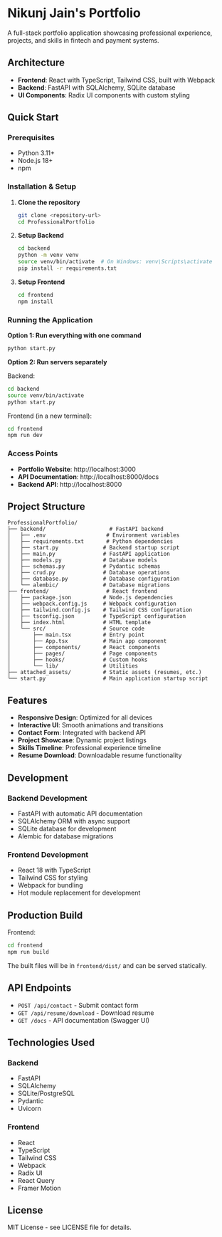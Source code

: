 # Nikunj Jain's Portfolio

A full-stack portfolio application showcasing professional experience, projects, and skills in fintech and payment systems.

## Architecture

- **Frontend**: React with TypeScript, Tailwind CSS, built with Webpack
- **Backend**: FastAPI with SQLAlchemy, SQLite database
- **UI Components**: Radix UI components with custom styling

## Quick Start

### Prerequisites
- Python 3.11+
- Node.js 18+
- npm

### Installation & Setup

1. **Clone the repository**
   ```bash
   git clone <repository-url>
   cd ProfessionalPortfolio
   ```

2. **Setup Backend**
   ```bash
   cd backend
   python -m venv venv
   source venv/bin/activate  # On Windows: venv\Scripts\activate
   pip install -r requirements.txt
   ```

3. **Setup Frontend**
   ```bash
   cd frontend
   npm install
   ```

### Running the Application

**Option 1: Run everything with one command**
```bash
python start.py
```

**Option 2: Run servers separately**

Backend:
```bash
cd backend
source venv/bin/activate
python start.py
```

Frontend (in a new terminal):
```bash
cd frontend
npm run dev
```

### Access Points

- **Portfolio Website**: http://localhost:3000
- **API Documentation**: http://localhost:8000/docs
- **Backend API**: http://localhost:8000

## Project Structure

```
ProfessionalPortfolio/
├── backend/                    # FastAPI backend
│   ├── .env                   # Environment variables
│   ├── requirements.txt       # Python dependencies
│   ├── start.py              # Backend startup script
│   ├── main.py               # FastAPI application
│   ├── models.py             # Database models
│   ├── schemas.py            # Pydantic schemas
│   ├── crud.py               # Database operations
│   ├── database.py           # Database configuration
│   └── alembic/              # Database migrations
├── frontend/                  # React frontend
│   ├── package.json          # Node.js dependencies
│   ├── webpack.config.js     # Webpack configuration
│   ├── tailwind.config.js    # Tailwind CSS configuration
│   ├── tsconfig.json         # TypeScript configuration
│   ├── index.html            # HTML template
│   └── src/                  # Source code
│       ├── main.tsx          # Entry point
│       ├── App.tsx           # Main app component
│       ├── components/       # React components
│       ├── pages/            # Page components
│       ├── hooks/            # Custom hooks
│       └── lib/              # Utilities
├── attached_assets/          # Static assets (resumes, etc.)
└── start.py                  # Main application startup script
```

## Features

- **Responsive Design**: Optimized for all devices
- **Interactive UI**: Smooth animations and transitions
- **Contact Form**: Integrated with backend API
- **Project Showcase**: Dynamic project listings
- **Skills Timeline**: Professional experience timeline
- **Resume Download**: Downloadable resume functionality

## Development

### Backend Development
- FastAPI with automatic API documentation
- SQLAlchemy ORM with async support
- SQLite database for development
- Alembic for database migrations

### Frontend Development
- React 18 with TypeScript
- Tailwind CSS for styling
- Webpack for bundling
- Hot module replacement for development

## Production Build

Frontend:
```bash
cd frontend
npm run build
```

The built files will be in `frontend/dist/` and can be served statically.

## API Endpoints

- `POST /api/contact` - Submit contact form
- `GET /api/resume/download` - Download resume
- `GET /docs` - API documentation (Swagger UI)

## Technologies Used

### Backend
- FastAPI
- SQLAlchemy
- SQLite/PostgreSQL
- Pydantic
- Uvicorn

### Frontend
- React
- TypeScript
- Tailwind CSS
- Webpack
- Radix UI
- React Query
- Framer Motion

## License

MIT License - see LICENSE file for details.